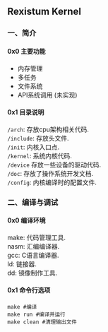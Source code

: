 ## Rexistum Kernel
### 一、简介
#### 0x0 主要功能
* 内存管理
* 多任务
* 文件系统
* API系统调用 (未实现)

#### 0x1 目录说明
`/arch`: 存放cpu架构相关代码.  
`/include`: 存放头文件.  
`/init`: 内核入口点.  
`/kernel`: 系统内核代码.  
`/device` 存放一些设备的驱动代码.  
`/doc`: 存放了操作系统开发文档.  
`/config`: 内核编译时的配置文件.

### 二、编译与调试
#### 0x0 编译环境
make: 代码管理工具.  
nasm: 汇编编译器.  
gcc: C语言编译器.  
ld: 链接器.  
dd: 镜像制作工具.

#### 0x1 命令行选项
```
make #编译
make run #编译并运行
make clean #清理输出文件
```
